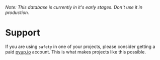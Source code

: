 *Note: This database is currently in it's early stages. Don't use it in production.*

# Support

If you are using `safety` in one of your projects, please consider getting a paid
[pyup.io](https://pyup.io) account. This is what makes projects like this possible.
